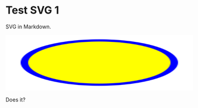 # Test SVG 1

SVG in Markdown.

<a href="http://example.com">
  <img src="test-1.svg" alt="test SVG" width="100%" height="150">
</a>

Does it?
